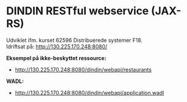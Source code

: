 # DINDIN RESTful webservice (JAX-RS)

Udviklet ifm. kurset 62596 Distribuerede systemer F18. 
<br> Idriftsat på: http://130.225.170.248:8080/ <br>

<b>Eksempel på ikke-beskyttet ressource:</b>
- http://130.225.170.248:8080/dindin/webapi/restaurants

<b>WADL:</b>
- http://130.225.170.248:8080/dindin/webapi/application.wadl

